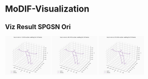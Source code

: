 # MoDIF-Visualization


## Viz Result SPGSN Ori

<p float="left">
  <img src="https://github.com/LiuYuHan31/MoDIF-Visualization/blob/master/SPGSN/viz_result_spgsn_ori/human_viz_walking_0.gif" width="150" />
  <img src="https://github.com/LiuYuHan31/MoDIF-Visualization/blob/master/SPGSN/viz_result_spgsn_ori/human_viz_walking_1.gif" width="150" /> 
  <img src="https://github.com/LiuYuHan31/MoDIF-Visualization/blob/master/SPGSN/viz_result_spgsn_ori/human_viz_walking_2.gif" width="150" />
</p>
